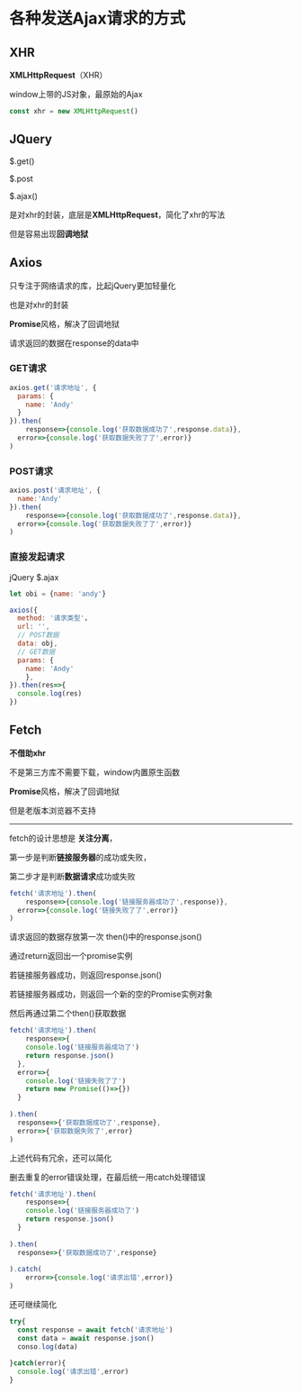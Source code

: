 # 各种发送Ajax请求的方式



## XHR

**XMLHttpRequest**（XHR）

window上带的JS对象，最原始的Ajax

```js
const xhr = new XMLHttpRequest()
```





## JQuery

$.get()  

$.post 

$.ajax()

是对xhr的封装，底层是**XMLHttpRequest**，简化了xhr的写法

但是容易出现**回调地狱**





## Axios

只专注于网络请求的库，比起jQuery更加轻量化

也是对xhr的封装

**Promise**风格，解决了回调地狱

请求返回的数据在response的data中

### GET请求

```js
axios.get('请求地址', {
  params: {
    name: 'Andy'
  }
}).then(
	response=>{console.log('获取数据成功了',response.data)},
  error=>{console.log('获取数据失败了了',error)}
)
```

### POST请求

```js
axios.post('请求地址', {
  name:'Andy'
}).then(
	response=>{console.log('获取数据成功了',response.data)},
  error=>{console.log('获取数据失败了了',error)}
)
```

### 直接发起请求

jQuery $.ajax

```js
let obi = {name: 'andy'}

axios({
  method: '请求类型'，
  url: '',
  // POST数据
  data: obj,
  // GET数据
  params: {
  	name: 'Andy'
	},
}).then(res=>{
  console.log(res)
})
```





## Fetch

**不借助xhr**

不是第三方库不需要下载，window内置原生函数

**Promise**风格，解决了回调地狱

但是老版本浏览器不支持

---

fetch的设计思想是 **关注分离**，

第一步是判断**链接服务器**的成功或失败，

第二步才是判断**数据请求**成功或失败

```js
fetch('请求地址').then(
	response=>{console.log('链接服务器成功了',response)},
  error=>{console.log('链接失败了了',error)}
)
```

请求返回的数据存放第一次 then()中的response.json()

通过return返回出一个promise实例

若链接服务器成功，则返回response.json()

若链接服务器成功，则返回一个新的空的Promise实例对象

然后再通过第二个then()获取数据

```js
fetch('请求地址').then(
	response=>{
    console.log('链接服务器成功了')
    return response.json()
  },
  error=>{
    console.log('链接失败了了')
    return new Promise(()=>{})
  }
  
).then(
  response=>{'获取数据成功了',response},
  error=>{'获取数据失败了',error}
)
```

上述代码有冗余，还可以简化

删去重复的error错误处理，在最后统一用catch处理错误

```js
fetch('请求地址').then(
	response=>{
    console.log('链接服务器成功了')
    return response.json()
  }
  
).then(
  response=>{'获取数据成功了',response}
  
).catch(
	error=>{console.log('请求出错',error)}
)
```

还可继续简化

```js
try{
  const response = await fetch('请求地址')
  const data = await response.json()
  conso.log(data)
  
}catch(error){
  console.log('请求出错',error)
}
```

